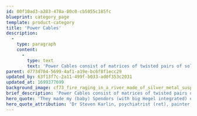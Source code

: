 ```yaml
---
id: 00f10ad3-a283-478a-80c0-cb5055c185fc
blueprint: category_page
template: product-category
title: 'Power Cables'
description:
  -
    type: paragraph
    content:
      -
        type: text
        text: 'Power Cables consist of matrices of twisted pairs of solid pure Ag strands individually threaded through their own air-cushioned fluorocarbon tubes... just as all AgPur products. Stock sizes are 1.5M, terminated with Viborg 503S Ag plug. Experience suggests that an all-AgPur power cord family preserves utmost transparency.'
parent: d773d704-5699-4af1-a19e-bc6f8f1ecc29
updated_by: 63f13f7c-2a11-499f-b033-ad0f353c2031
updated_at: 1699377699
background_image: cf73_fire_raging_in_a_river_made_of_silver_metal_suspended_in_a_81c01712-a179-4246-aef4-1f991b09f593-1698431560.png
brief_description: 'Power Cables consist of matrices of twisted pairs of solid pure Ag strands individually threaded through their own air-cushioned fluorocarbon tubes.'
hero_quote: 'They made my (baby) Spendors (with big Hegel integrated) explosive! You can have your subwoofer back....'
hero_quote_attribution: 'Dr Steven Karlin, psychiatrist (ret), painter, early adopter'
---
```

